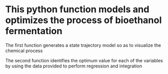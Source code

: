 # This python function models and optimizes the process of bioethanol fermentation
The first function generates a state trajectory model so as to visualize the chemical process

The second function identifies the optimum value for each of the variables by using the data provided to perform regression and integration 
